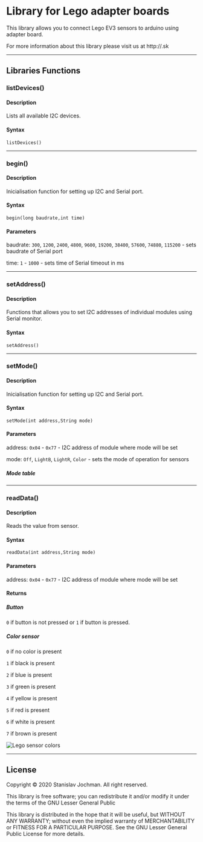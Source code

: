 # Library for Lego adapter boards  #

This library allows you to connect Lego EV3 sensors to arduino using adapter board.

For more information about this library please visit us at
http://.sk

---

## Libraries Functions

### listDevices()

#### Description

Lists all available I2C devices.

#### Syntax

`listDevices()`

---

### begin()

#### Description

Inicialisation function for setting up I2C and Serial port.


#### Syntax

`begin(long baudrate,int time)`

#### Parameters

baudrate: `300`, `1200`, `2400`, `4800`, `9600`, `19200`, `38400`, `57600`, `74880`, `115200` - sets baudrate of Serial port

time: `1` - `1000` - sets time of Serial timeout in ms

---

### setAddress()

#### Description

Functions that allows you to set I2C addresses of individual modules using Serial monitor.


#### Syntax

`setAddress()`

---

### setMode()

#### Description

Inicialisation function for setting up I2C and Serial port.


#### Syntax

`setMode(int address,String mode)`

#### Parameters

address: `0x04` - `0x77` - I2C address of module where mode will be set 

mode: `Off`, `LightB`, `LightR`, `Color` - sets the mode of operation for sensors

##### Mode table

---

### readData()

#### Description

Reads the value from sensor.


#### Syntax

`readData(int address,String mode)`

#### Parameters

address: `0x04` - `0x77` - I2C address of module where mode will be set 

#### Returns

##### Button

`0` if button is not pressed or `1` if button is pressed.

##### Color sensor

`0` if no color is present

`1` if black is present

`2` if blue is present

`3` if green is present

`4` if yellow is present

`5` if red is present

`6` if white is present

`7` if brown is present


![Lego sensor colors](https://www.funcodeforkids.com/wp-content/uploads/Lego-Mindstorms-EV3-software-color-sensor-compare-color.jpg)

---


## License ##

Copyright © 2020 Stanislav Jochman. All right reserved.

This library is free software; you can redistribute it and/or
modify it under the terms of the GNU Lesser General Public

This library is distributed in the hope that it will be useful,
but WITHOUT ANY WARRANTY; without even the implied warranty of
MERCHANTABILITY or FITNESS FOR A PARTICULAR PURPOSE. See the GNU
Lesser General Public License for more details.
